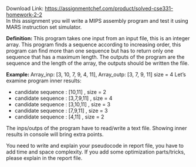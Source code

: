 Download Link: https://assignmentchef.com/product/solved-cse331-homework-2-2
<br>
In this assignment you will write a MIPS assembly program and test it using MARS instruction set simulator.

<strong>Definition: </strong>This program takes one input from an input file, this is an integer array. This program finds a sequence according to increasing order, this program can find more than one sequence but has to return only one sequence that has a maximum length. The outputs of the program are the sequence and the length of the array, the outputs should be written the file.

<strong>Example: </strong> Array_inp: [3, 10, 7, 9, 4, 11],  Array_outp: [3, 7, 9, 11] size = 4       Let’s examine program inner results:

<ul>

 <li>candidate sequence : [10,11] , size = 2</li>

 <li>candidate sequence : [3,7,9,11] , size = 4</li>

 <li>candidate sequence : [3,10,11] , size = 3</li>

 <li>candidate sequence : [7,9,11] , size = 3</li>

 <li>candidate sequence : [4,11] , size = 2</li>

</ul>

The inps/outps of the program have to read/write a text file. Showing inner results in console will bring extra points.

You need to write and explain your pseudocode in report file, you have to add time and space complexity. If you add some optimization parts/tricks, please explain in the report file.